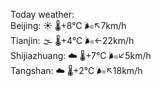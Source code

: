 Today weather:  
Beijing: ☀️   🌡️+8°C 🌬️↖7km/h  
Tianjin: 🌫  🌡️+4°C 🌬️←22km/h  
Shijiazhuang: ☁️   🌡️+7°C 🌬️↙5km/h  
Tangshan: ☁️   🌡️+2°C 🌬️↖18km/h  
